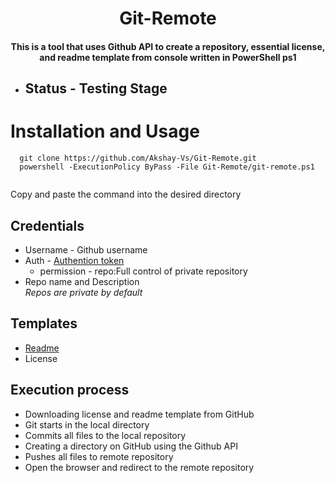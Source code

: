 <h1 align="center"> Git-Remote </h1>
<h4 align="center"> 
 This is a tool that uses Github API to create a repository, essential license, and readme template from console written in PowerShell ps1</h4>

- ## Status - Testing Stage <br>
# Installation and Usage
```
  git clone https://github.com/Akshay-Vs/Git-Remote.git
  powershell -ExecutionPolicy ByPass -File Git-Remote/git-remote.ps1
  
```
Copy and paste the command into the desired directory

## Credentials
- Username  - Github username
- Auth - <a href="https://docs.github.com/en/authentication/keeping-your-account-and-data-secure/creating-a-personal-access-token">Authention token</a>
    - permission - repo:Full control of private repository
- Repo name and Description<br>
<i>Repos are private by default</i>

## Templates
- <a href="https://raw.githubusercontent.com/Akshay-Vs/license-templates/master/templates"> Readme </a>
- License

## Execution process
- Downloading license and readme template from GitHub
- Git starts in the local directory
- Commits all files to the local repository
- Creating a directory on GitHub using the Github API
- Pushes all files to remote repository
- Open the browser and redirect to the remote repository


